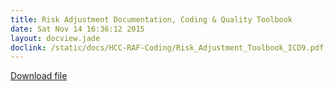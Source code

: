 ```yaml
---
title: Risk Adjustment Documentation, Coding & Quality Toolbook
date: Sat Nov 14 16:36:12 2015
layout: docview.jade
doclink: /static/docs/HCC-RAF-Coding/Risk_Adjustment_Toolbook_ICD9.pdf
---
```


[Download file](/static/docs/HCC-RAF-Coding/Risk_Adjustment_Toolbook_ICD9.pdf)
